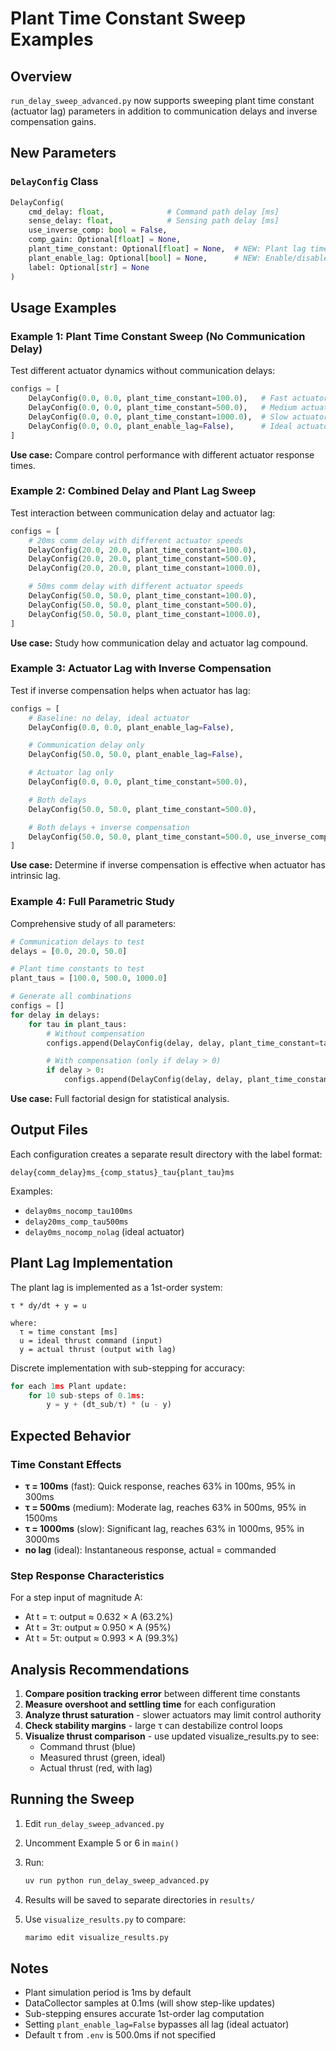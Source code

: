 # Plant Time Constant Sweep Examples

## Overview

`run_delay_sweep_advanced.py` now supports sweeping plant time constant (actuator lag) parameters in addition to communication delays and inverse compensation gains.

## New Parameters

### `DelayConfig` Class

```python
DelayConfig(
    cmd_delay: float,              # Command path delay [ms]
    sense_delay: float,            # Sensing path delay [ms]
    use_inverse_comp: bool = False,
    comp_gain: Optional[float] = None,
    plant_time_constant: Optional[float] = None,  # NEW: Plant lag time constant [ms]
    plant_enable_lag: Optional[bool] = None,      # NEW: Enable/disable plant lag
    label: Optional[str] = None
)
```

## Usage Examples

### Example 1: Plant Time Constant Sweep (No Communication Delay)

Test different actuator dynamics without communication delays:

```python
configs = [
    DelayConfig(0.0, 0.0, plant_time_constant=100.0),   # Fast actuator (τ=100ms)
    DelayConfig(0.0, 0.0, plant_time_constant=500.0),   # Medium actuator (τ=500ms)
    DelayConfig(0.0, 0.0, plant_time_constant=1000.0),  # Slow actuator (τ=1000ms)
    DelayConfig(0.0, 0.0, plant_enable_lag=False),      # Ideal actuator (no lag)
]
```

**Use case:** Compare control performance with different actuator response times.

### Example 2: Combined Delay and Plant Lag Sweep

Test interaction between communication delay and actuator lag:

```python
configs = [
    # 20ms comm delay with different actuator speeds
    DelayConfig(20.0, 20.0, plant_time_constant=100.0),
    DelayConfig(20.0, 20.0, plant_time_constant=500.0),
    DelayConfig(20.0, 20.0, plant_time_constant=1000.0),

    # 50ms comm delay with different actuator speeds
    DelayConfig(50.0, 50.0, plant_time_constant=100.0),
    DelayConfig(50.0, 50.0, plant_time_constant=500.0),
    DelayConfig(50.0, 50.0, plant_time_constant=1000.0),
]
```

**Use case:** Study how communication delay and actuator lag compound.

### Example 3: Actuator Lag with Inverse Compensation

Test if inverse compensation helps when actuator has lag:

```python
configs = [
    # Baseline: no delay, ideal actuator
    DelayConfig(0.0, 0.0, plant_enable_lag=False),

    # Communication delay only
    DelayConfig(50.0, 50.0, plant_enable_lag=False),

    # Actuator lag only
    DelayConfig(0.0, 0.0, plant_time_constant=500.0),

    # Both delays
    DelayConfig(50.0, 50.0, plant_time_constant=500.0),

    # Both delays + inverse compensation
    DelayConfig(50.0, 50.0, plant_time_constant=500.0, use_inverse_comp=True),
]
```

**Use case:** Determine if inverse compensation is effective when actuator has intrinsic lag.

### Example 4: Full Parametric Study

Comprehensive study of all parameters:

```python
# Communication delays to test
delays = [0.0, 20.0, 50.0]

# Plant time constants to test
plant_taus = [100.0, 500.0, 1000.0]

# Generate all combinations
configs = []
for delay in delays:
    for tau in plant_taus:
        # Without compensation
        configs.append(DelayConfig(delay, delay, plant_time_constant=tau))

        # With compensation (only if delay > 0)
        if delay > 0:
            configs.append(DelayConfig(delay, delay, plant_time_constant=tau, use_inverse_comp=True))
```

**Use case:** Full factorial design for statistical analysis.

## Output Files

Each configuration creates a separate result directory with the label format:

```
delay{comm_delay}ms_{comp_status}_tau{plant_tau}ms
```

Examples:
- `delay0ms_nocomp_tau100ms`
- `delay20ms_comp_tau500ms`
- `delay0ms_nocomp_nolag` (ideal actuator)

## Plant Lag Implementation

The plant lag is implemented as a 1st-order system:

```
τ * dy/dt + y = u

where:
  τ = time constant [ms]
  u = ideal thrust command (input)
  y = actual thrust (output with lag)
```

Discrete implementation with sub-stepping for accuracy:
```python
for each 1ms Plant update:
    for 10 sub-steps of 0.1ms:
        y = y + (dt_sub/τ) * (u - y)
```

## Expected Behavior

### Time Constant Effects

- **τ = 100ms** (fast): Quick response, reaches 63% in 100ms, 95% in 300ms
- **τ = 500ms** (medium): Moderate lag, reaches 63% in 500ms, 95% in 1500ms
- **τ = 1000ms** (slow): Significant lag, reaches 63% in 1000ms, 95% in 3000ms
- **no lag** (ideal): Instantaneous response, actual = commanded

### Step Response Characteristics

For a step input of magnitude A:
- At t = τ: output ≈ 0.632 × A (63.2%)
- At t = 3τ: output ≈ 0.950 × A (95%)
- At t = 5τ: output ≈ 0.993 × A (99.3%)

## Analysis Recommendations

1. **Compare position tracking error** between different time constants
2. **Measure overshoot and settling time** for each configuration
3. **Analyze thrust saturation** - slower actuators may limit control authority
4. **Check stability margins** - large τ can destabilize control loops
5. **Visualize thrust comparison** - use updated visualize_results.py to see:
   - Command thrust (blue)
   - Measured thrust (green, ideal)
   - Actual thrust (red, with lag)

## Running the Sweep

1. Edit `run_delay_sweep_advanced.py`
2. Uncomment Example 5 or 6 in `main()`
3. Run:
   ```bash
   uv run python run_delay_sweep_advanced.py
   ```

4. Results will be saved to separate directories in `results/`

5. Use `visualize_results.py` to compare:
   ```bash
   marimo edit visualize_results.py
   ```

## Notes

- Plant simulation period is 1ms by default
- DataCollector samples at 0.1ms (will show step-like updates)
- Sub-stepping ensures accurate 1st-order lag computation
- Setting `plant_enable_lag=False` bypasses all lag (ideal actuator)
- Default τ from `.env` is 500.0ms if not specified
